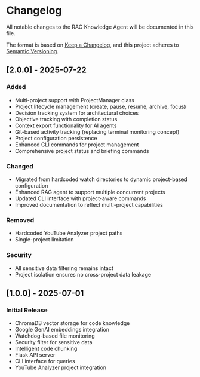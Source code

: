 # Changelog

All notable changes to the RAG Knowledge Agent will be documented in this file.

The format is based on [Keep a Changelog](https://keepachangelog.com/en/1.0.0/),
and this project adheres to [Semantic Versioning](https://semver.org/spec/v2.0.0.html).

## [2.0.0] - 2025-07-22

### Added
- Multi-project support with ProjectManager class
- Project lifecycle management (create, pause, resume, archive, focus)
- Decision tracking system for architectural choices
- Objective tracking with completion status
- Context export functionality for AI agents
- Git-based activity tracking (replacing terminal monitoring concept)
- Project configuration persistence
- Enhanced CLI commands for project management
- Comprehensive project status and briefing commands

### Changed
- Migrated from hardcoded watch directories to dynamic project-based configuration
- Enhanced RAG agent to support multiple concurrent projects
- Updated CLI interface with project-aware commands
- Improved documentation to reflect multi-project capabilities

### Removed
- Hardcoded YouTube Analyzer project paths
- Single-project limitation

### Security
- All sensitive data filtering remains intact
- Project isolation ensures no cross-project data leakage

## [1.0.0] - 2025-07-01

### Initial Release
- ChromaDB vector storage for code knowledge
- Google GenAI embeddings integration
- Watchdog-based file monitoring
- Security filter for sensitive data
- Intelligent code chunking
- Flask API server
- CLI interface for queries
- YouTube Analyzer project integration